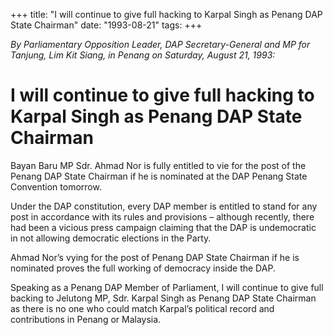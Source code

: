 +++ 
title: "I will continue to give full hacking to Karpal Singh as Penang DAP State Chairman"
date: "1993-08-21"
tags:
+++

_By Parliamentary Opposition Leader, DAP Secretary-General and MP for Tanjung, Lim Kit Siang, in Penang on Saturday, August 21, 1993:_

# I will continue to give full hacking to Karpal Singh as Penang DAP State Chairman

Bayan Baru MP Sdr. Ahmad Nor is fully entitled to vie for the post of the Penang DAP State Chairman if he is nominated at the DAP Penang State Convention tomorrow.</u>

Under the DAP constitution, every DAP member is entitled to stand for any post in accordance with its rules and provisions – although recently, there had been a vicious press campaign claiming that the DAP is undemocratic in not allowing democratic elections in the Party.

Ahmad Nor’s vying for the post of Penang DAP State Chairman if he is nominated proves the full working of democracy inside the DAP.

Speaking as a Penang DAP Member of Parliament, I will continue to give full backing to Jelutong MP, Sdr. Karpal Singh as Penang DAP State Chairman as there is no one who could match Karpal’s political record and contributions in Penang or Malaysia.
 

